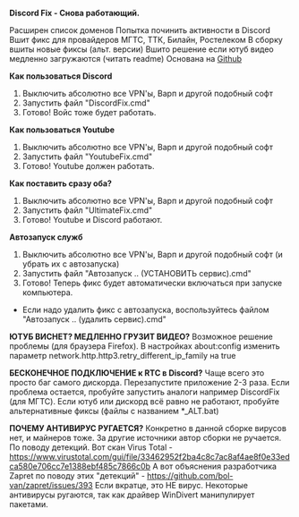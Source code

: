**Discord Fix - Снова работающий.**

 Расширен список доменов
Попытка починить активности в Discord
 Вшит фикс для провайдеров МГТС, ТТК, Билайн, Ростелеком
 В сборку вшиты новые фиксы (альт. версии)
 Вшито решение если ютуб видео медленно загружаются (читать readme)
Основана на [Github](https://github.com/bol-van/zapret-win-bundle)

**Как пользоваться Discord**
1) Выключить абсолютно все VPN'ы, Варп и другой подобный софт
2) Запустить файл "DiscordFix.cmd"
3) Готово! Войс тоже будет работать.

**Как пользоваться  Youtube**
1) Выключить абсолютно все VPN'ы, Варп и другой подобный софт
2) Запустить файл "YoutubeFix.cmd"
3) Готово! Youtube должен работать.

**Как поставить сразу оба?** 
1) Выключить абсолютно все VPN'ы, Варп и другой подобный софт
2) Запустить файл "UltimateFix.cmd"
3) Готово! Youtube и Discord работают.

**Автозапуск служб**
1) Выключить абсолютно все VPN'ы, Варп и другой подобный софт (и убрать их с автозапуска)
2) Запустить файл "Автозапуск .. (УСТАНОВИТЬ сервис).cmd"
3) Готово! Теперь фикс будет автоматически включаться при запуске компьютера.
* Если надо удалить фикс с автозапуска, воспользуйтесь файлом "Автозапуск .. (удалить сервис).cmd"

 **ЮТУБ ВИСНЕТ? МЕДЛЕННО ГРУЗИТ ВИДЕО?** 
Возможное решение проблемы (для браузера Firefox).
В настройках about:config изменить параметр network.http.http3.retry_different_ip_family на true

**БЕСКОНЕЧНОЕ ПОДКЛЮЧЕНИЕ к RTC в Discord?**
Чаще всего это просто баг самого дискорда.
Перезапустите приложение 2-3 раза.
Если проблема остается, пробуйте запустить аналоги например DiscordFix (для МГТС). 
Если ютуб или дискорд всё равно не работают, пробуйте альтернативные фиксы (файлы с названием *_ALT.bat)

**ПОЧЕМУ АНТИВИРУС РУГАЕТСЯ?** 
Конкретно в данной сборке вирусов нет, и майнеров тоже.
За другие источники автор сборки не ручается.
По поводу детекций.
Вот скан Virus Total - https://www.virustotal.com/gui/file/33462952f2ba4c8c7ac8af4ae8f0e33edca580e706cc7e1388ebf485c7866c0b
А вот объяснения разработчика Zapret по поводу этих "детекций" - https://github.com/bol-van/zapret/issues/393
Если вкратце, это НЕ вирус.
Некоторые антивирусы ругаются, так как драйвер WinDivert манипулирует пакетами.
